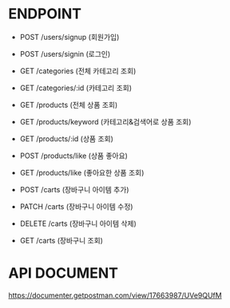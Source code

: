 # ENDPOINT

- POST /users/signup (회원가입)

- POST /users/signin (로그인)

- GET /categories (전체 카테고리 조회)

- GET /categories/:id (카테고리 조회)

- GET /products (전체 상품 조회)

- GET /products/keyword (카테고리&검색어로 상품 조회)

- GET /products/:id (상품 조회)

- POST /products/like (상품 좋아요)

- GET /products/like (좋아요한 상품 조회)

- POST /carts (장바구니 아이템 추가)

- PATCH /carts (장바구니 아이템 수정)

- DELETE /carts (장바구니 아이템 삭제)

- GET /carts (장바구니 조회)



# API DOCUMENT

https://documenter.getpostman.com/view/17663987/UVe9QUfM
